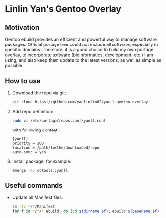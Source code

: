 # Linlin Yan's Gentoo Overlay

## Motivation

Gentoo ebuild provides an efficient and powerful way to manage software packages. Official portage tree could not include all software, especially in specific domains. Therefore, it is a good choice to build my own portage overlay, to incorporate software (bioinformatics, development, etc.) I am using, and also keep them update to the latest versions, as well as simple as possible.

## How to use

1. Download the repo via git:

    ```sh
    git clone https://github.com/yanlinlin82/yanll-gentoo-overlay
    ```

2. Add repo definition:

    ```sh
    sudo vi /etc/portage/repos.conf/yanll.conf
    ```

    with following content:

    ```
    [yanll]
    priority = 100
    location = /path/to/the/downloaded/repo
    auto-sync = yes
    ```

3. Install package, for example:

    ```sh
    emerge -av cctools::yanll
    ```

## Useful commands

* Update all Manifest files:

    ```sh
    rm -fv */*/Manifest
    for f in */*/*.ebuild; do (cd $(dirname $f); ebuild $(basename $f) manifest); done
    ```
